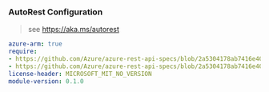 ### AutoRest Configuration

> see https://aka.ms/autorest

``` yaml
azure-arm: true
require:
- https://github.com/Azure/azure-rest-api-specs/blob/2a5304178ab7416e40622808dea5b630fb7854d9/specification/search/resource-manager/readme.md
- https://github.com/Azure/azure-rest-api-specs/blob/2a5304178ab7416e40622808dea5b630fb7854d9/specification/search/resource-manager/readme.go.md
license-header: MICROSOFT_MIT_NO_VERSION
module-version: 0.1.0
```